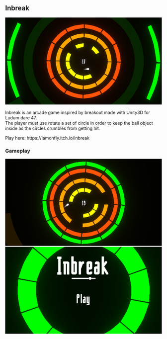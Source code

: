 <h2>Inbreak</h2>
<img src ="Images/Menu.png" width="512">
<p>Inbreak is an arcade game inspired by breakout made with Unity3D for Ludum dare 47.<br />
The player must use rotate a set of circle in order to keep the ball object inside as the circles crumbles from getting hit.</p>
<p>Play here: https://lamonfly.itch.io/inbreak
<h3>Gameplay</h3>
<img src ="Images/Gameplay1.png" width="512">
<img src ="Images/Gameplay2.png" width="512">
